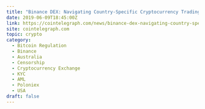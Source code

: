 ```yaml
---
title: "Binance DEX: Navigating Country-Specific Cryptocurrency Trading Restrictions"
date: 2019-06-09T18:45:00Z
link: https://cointelegraph.com/news/binance-dex-navigating-country-specific-cryptocurrency-trading-restrictions?utm_medium=RSS&utm_source=hune
site: cointelegraph.com
topic: crypto
category:
  - Bitcoin Regulation
  - Binance
  - Australia
  - Censorship
  - Cryptocurrency Exchange
  - KYC
  - AML
  - Poloniex
  - USA
draft: false
---
```

